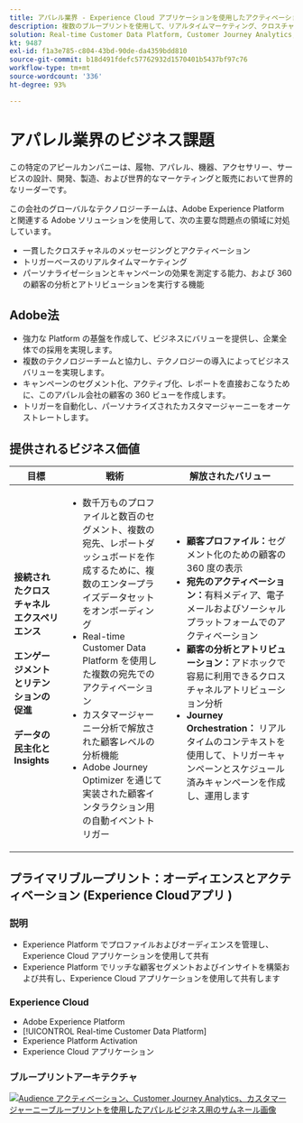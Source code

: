 ```yaml
---
title: アパレル業界 - Experience Cloud アプリケーションを使用したアクティベーション
description: 複数のブループリントを使用して、リアルタイムマーケティング、クロスチャネルアクティベーション、およびクロスチャネル分析を有効にしました。
solution: Real-time Customer Data Platform, Customer Journey Analytics, Journey Orchestration
kt: 9487
exl-id: f1a3e785-c804-43bd-90de-da4359bdd810
source-git-commit: b18d491fdefc57762932d1570401b5437bf97c76
workflow-type: tm+mt
source-wordcount: '336'
ht-degree: 93%

---
```


# アパレル業界のビジネス課題

この特定のアピールカンパニーは、履物、アパレル、機器、アクセサリー、サービスの設計、開発、製造、および世界的なマーケティングと販売において世界的なリーダーです。

この会社のグローバルなテクノロジーチームは、Adobe Experience Platform と関連する Adobe ソリューションを使用して、次の主要な問題点の領域に対処しています。

* 一貫したクロスチャネルのメッセージングとアクティベーション
* トリガーベースのリアルタイムマーケティング
* パーソナライゼーションとキャンペーンの効果を測定する能力、および 360 の顧客の分析とアトリビューションを実行する機能

## Adobe法

* 強力な Platform の基盤を作成して、ビジネスにバリューを提供し、企業全体での採用を実現します。
* 複数のテクノロジーチームと協力し、テクノロジーの導入によってビジネスバリューを実現します。
* キャンペーンのセグメント化、アクティブ化、レポートを直接おこなうために、このアパレル会社の顧客の 360 ビューを作成します。
* トリガーを自動化し、パーソナライズされたカスタマージャーニーをオーケストレートします。

## 提供されるビジネス価値

| 目標 | 戦術 | 解放されたバリュー |
|---|---|---|
| **接続されたクロスチャネルエクスペリエンス&#x200B;**<br></br>**エンゲージメントとリテンションの促進&#x200B;**<br></br>**データの民主化と Insights**</ul> | <ul><li>数千万ものプロファイルと数百のセグメント、複数の宛先、レポートダッシュボードを作成するために、複数のエンタープライズデータセットをオンボーディング</li><li>Real-time Customer Data Platform を使用した複数の宛先でのアクティベーション</li><li>カスタマージャーニー分析で解放された顧客レベルの分析機能</li><li>Adobe Journey Optimizer を通じて実装された顧客インタラクション用の自動イベントトリガー</li></ul> | <ul><li><strong>顧客プロファイル：</strong>セグメント化のための顧客の 360 度の表示</li><li><strong>宛先のアクティベーション：</strong>有料メディア、電子メールおよびソーシャルプラットフォームでのアクティベーション</li><li><strong>顧客の分析とアトリビューション：</strong>アドホックで容易に利用できるクロスチャネルアトリビューション分析<li><strong>Journey Orchestration：</strong> リアルタイムのコンテキストを使用して、トリガーキャンペーンとスケジュール済みキャンペーンを作成し、運用します</li></ul> |

## プライマリブループリント：オーディエンスとアクティベーション (Experience Cloudアプリ )

### 説明

<ul><li>Experience Platform でプロファイルおよびオーディエンスを管理し、Experience Cloud アプリケーションを使用して共有</li><li>Experience Platform でリッチな顧客セグメントおよびインサイトを構築および共有し、Experience Cloud アプリケーションを使用して共有します</li></ul>

### Experience Cloud

<ul><li>Adobe Experience Platform</li><li>[!UICONTROL Real-time Customer Data Platform]</li><li>Experience Platform Activation</li><li>Experience Cloud アプリケーション</li></ul>

### ブループリントアーキテクチャ

<a href="https://experienceleague.adobe.com/docs/blueprints-learn/architecture/audience-activation/platform-and-applications.html?lang=ja"><img alt="Audience アクティベーション、Customer Journey Analytics、カスタマージャーニーブループリントを使用したアパレルビジネス用のサムネール画像" src="https://experienceleague.adobe.com/docs/blueprints-learn/assets/aep+apps_vertical.svg?lang=en"/></a>
